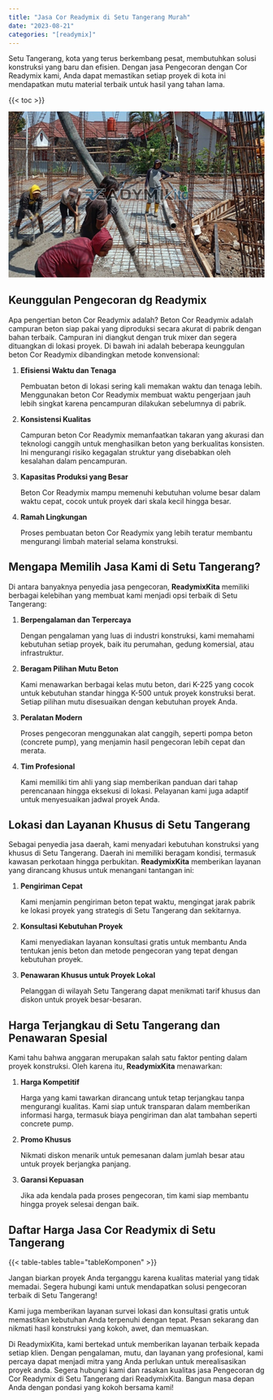 ```yaml
---
title: "Jasa Cor Readymix di Setu Tangerang Murah"
date: "2023-08-21"
categories: "[readymix]"
---
```


Setu Tangerang, kota yang terus berkembang pesat, membutuhkan solusi konstruksi yang baru dan efisien. Dengan jasa Pengecoran dengan Cor Readymix kami, Anda dapat memastikan setiap proyek di kota ini mendapatkan mutu material terbaik untuk hasil yang tahan lama.

{{< toc >}}

![Jasa Cor Readymix di Setu Tangerang Murah](/images/readymix/cor-readymix-24.jpg)

## Keunggulan Pengecoran dg Readymix

Apa pengertian beton Cor Readymix adalah? Beton Cor Readymix adalah campuran beton siap pakai yang diproduksi secara akurat di pabrik dengan bahan terbaik. Campuran ini diangkut dengan truk mixer dan segera dituangkan di lokasi proyek. Di bawah ini adalah beberapa keunggulan beton Cor Readymix dibandingkan metode konvensional:

1. **Efisiensi Waktu dan Tenaga**

   Pembuatan beton di lokasi sering kali memakan waktu dan tenaga lebih. Menggunakan beton Cor Readymix membuat waktu pengerjaan jauh lebih singkat karena pencampuran dilakukan sebelumnya di pabrik.

2. **Konsistensi Kualitas**

   Campuran beton Cor Readymix memanfaatkan takaran yang akurasi dan teknologi canggih untuk menghasilkan beton yang berkualitas konsisten. Ini mengurangi risiko kegagalan struktur yang disebabkan oleh kesalahan dalam pencampuran.

3. **Kapasitas Produksi yang Besar**

   Beton Cor Readymix mampu memenuhi kebutuhan volume besar dalam waktu cepat, cocok untuk proyek dari skala kecil hingga besar.

4. **Ramah Lingkungan**

   Proses pembuatan beton Cor Readymix yang lebih teratur membantu mengurangi limbah material selama konstruksi.

## Mengapa Memilih Jasa Kami di Setu Tangerang?

Di antara banyaknya penyedia jasa pengecoran, **ReadymixKita** memiliki berbagai kelebihan yang membuat kami menjadi opsi terbaik di Setu Tangerang:

1. **Berpengalaman dan Terpercaya**

   Dengan pengalaman yang luas di industri konstruksi, kami memahami kebutuhan setiap proyek, baik itu perumahan, gedung komersial, atau infrastruktur.

2. **Beragam Pilihan Mutu Beton**

   Kami menawarkan berbagai kelas mutu beton, dari K-225 yang cocok untuk kebutuhan standar hingga K-500 untuk proyek konstruksi berat. Setiap pilihan mutu disesuaikan dengan kebutuhan proyek Anda.

3. **Peralatan Modern**

   Proses pengecoran menggunakan alat canggih, seperti pompa beton (concrete pump), yang menjamin hasil pengecoran lebih cepat dan merata.

4. **Tim Profesional**

   Kami memiliki tim ahli yang siap memberikan panduan dari tahap perencanaan hingga eksekusi di lokasi. Pelayanan kami juga adaptif untuk menyesuaikan jadwal proyek Anda.

## Lokasi dan Layanan Khusus di Setu Tangerang

Sebagai penyedia jasa daerah, kami menyadari kebutuhan konstruksi yang khusus di Setu Tangerang. Daerah ini memiliki beragam kondisi, termasuk kawasan perkotaan hingga perbukitan. **ReadymixKita** memberikan layanan yang dirancang khusus untuk menangani tantangan ini:

1. **Pengiriman Cepat**

   Kami menjamin pengiriman beton tepat waktu, mengingat jarak pabrik ke lokasi proyek yang strategis di Setu Tangerang dan sekitarnya.

2. **Konsultasi Kebutuhan Proyek**

   Kami menyediakan layanan konsultasi gratis untuk membantu Anda tentukan jenis beton dan metode pengecoran yang tepat dengan kebutuhan proyek.

3. **Penawaran Khusus untuk Proyek Lokal**

   Pelanggan di wilayah Setu Tangerang dapat menikmati tarif khusus dan diskon untuk proyek besar-besaran.

## Harga Terjangkau di Setu Tangerang dan Penawaran Spesial

Kami tahu bahwa anggaran merupakan salah satu faktor penting dalam proyek konstruksi. Oleh karena itu, **ReadymixKita** menawarkan:

1. **Harga Kompetitif**

   Harga yang kami tawarkan dirancang untuk tetap terjangkau tanpa mengurangi kualitas. Kami siap untuk transparan dalam memberikan informasi harga, termasuk biaya pengiriman dan alat tambahan seperti concrete pump.

2. **Promo Khusus**

   Nikmati diskon menarik untuk pemesanan dalam jumlah besar atau untuk proyek berjangka panjang.

3. **Garansi Kepuasan**

   Jika ada kendala pada proses pengecoran, tim kami siap membantu hingga proyek selesai dengan baik.

## Daftar Harga Jasa Cor Readymix di Setu Tangerang

{{< table-tables table="tableKomponen" >}}

Jangan biarkan proyek Anda terganggu karena kualitas material yang tidak memadai. Segera hubungi kami untuk mendapatkan solusi pengecoran terbaik di Setu Tangerang!

Kami juga memberikan layanan survei lokasi dan konsultasi gratis untuk memastikan kebutuhan Anda terpenuhi dengan tepat. Pesan sekarang dan nikmati hasil konstruksi yang kokoh, awet, dan memuaskan.

Di ReadymixKita, kami bertekad untuk memberikan layanan terbaik kepada setiap klien. Dengan pengalaman, mutu, dan layanan yang profesional, kami percaya dapat menjadi mitra yang Anda perlukan untuk merealisasikan proyek anda. Segera hubungi kami dan rasakan kualitas jasa Pengecoran dg Cor Readymix di Setu Tangerang dari ReadymixKita. Bangun masa depan Anda dengan pondasi yang kokoh bersama kami!